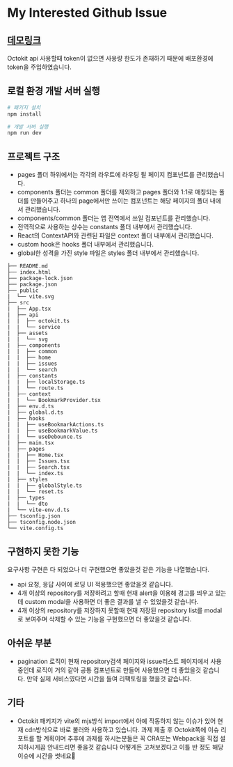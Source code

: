 # My Interested Github Issue

## [데모링크](https://payhere-my-github-issue.vercel.app/)
Octokit api 사용할때 token이 없으면 사용량 한도가 존재하기 때문에 배포환경에 token을 주입하였습니다.

## 로컬 환경 개발 서버 실행

```sh
# 패키지 설치
npm install

# 개발 서버 실행
npm run dev
```

## 프로젝트 구조

- pages 폴더 하위에서는 각각의 라우트에 라우팅 될 페이지 컴포넌트를 관리했습니다.
- components 폴더는 common 폴더를 제외하고 pages 폴더와 1:1로 매칭되는 폴더를 만들어주고 하나의 page에서만 쓰이는 컴포넌트는 해당 페이지의 폴더 내에서 관리했습니다.
- components/common 폴더는 앱 전역에서 쓰일 컴포넌트를 관리했습니다.
- 전역적으로 사용하는 상수는 constants 폴더 내부에서 관리했습니다.
- React의 ContextAPI와 관련된 파일은 context 폴더 내부에서 관리했습니다.
- custom hook은 hooks 폴더 내부에서 관리했습니다.
- global한 성격을 가진 style 파일은 styles 폴더 내부에서 관리했습니다.

```
├── README.md
├── index.html
├── package-lock.json
├── package.json
├── public
|  └── vite.svg
├── src
|  ├── App.tsx
|  ├── api
|  |  ├── octokit.ts
|  |  └── service
|  ├── assets
|  |  └── svg
|  ├── components
|  |  ├── common
|  |  ├── home
|  |  ├── issues
|  |  └── search
|  ├── constants
|  |  ├── localStorage.ts
|  |  └── route.ts
|  ├── context
|  |  └── BookmarkProvider.tsx
|  ├── env.d.ts
|  ├── global.d.ts
|  ├── hooks
|  |  ├── useBookmarkActions.ts
|  |  ├── useBookmarkValue.ts
|  |  └── useDebounce.ts
|  ├── main.tsx
|  ├── pages
|  |  ├── Home.tsx
|  |  ├── Issues.tsx
|  |  ├── Search.tsx
|  |  └── index.ts
|  ├── styles
|  |  ├── globalStyle.ts
|  |  └── reset.ts
|  ├── types
|  |  └── dto
|  └── vite-env.d.ts
├── tsconfig.json
├── tsconfig.node.json
└── vite.config.ts
```

## 구현하지 못한 기능

요구사항 구현은 다 되었으나 더 구현했으면 좋았을것 같은 기능을 나열했습니다.

- api 요청, 응답 사이에 로딩 UI 적용했으면 좋았을것 같습니다.
- 4개 이상의 repository를 저장하려고 할때 현재 alert을 이용해 경고를 띄우고 있는데 custom modal을 사용하면 더 좋은 결과를 낼 수 있었을것 같습니다.
- 4개 이상의 repository를 저장하지 못할때 현재 저장된 repository list를 modal로 보여주며 삭제할 수 있는 기능을 구현했으면 더 좋았을것 같습니다.

## 아쉬운 부분

- pagination 로직이 현재 repository검색 페이지와 issue리스트 페이지에서 사용중인데 로직이 거의 같아 공통 컴포넌트로 만들어 사용했으면 더 좋았을것 같습니다. 만약 실제 서비스였다면 시간을 들여 리팩토링을 했을것 같습니다.

## 기타

- Octokit 패키지가 vite의 mjs방식 import에서 아예 작동하지 않는 이슈가 있어 현재 cdn방식으로 바로 불러와 사용하고 있습니다. 과제 제출 후 Octokit쪽에 이슈 리포트를 할 계획이며 추후에 과제를 하시는분들은 꼭 CRA또는 Webpack을 직접 설치하시게끔 안내드리면 좋을것 같습니다 어떻게든 고쳐보겠다고 이틀 반 정도 해당 이슈에 시간을 썻네요🥲
